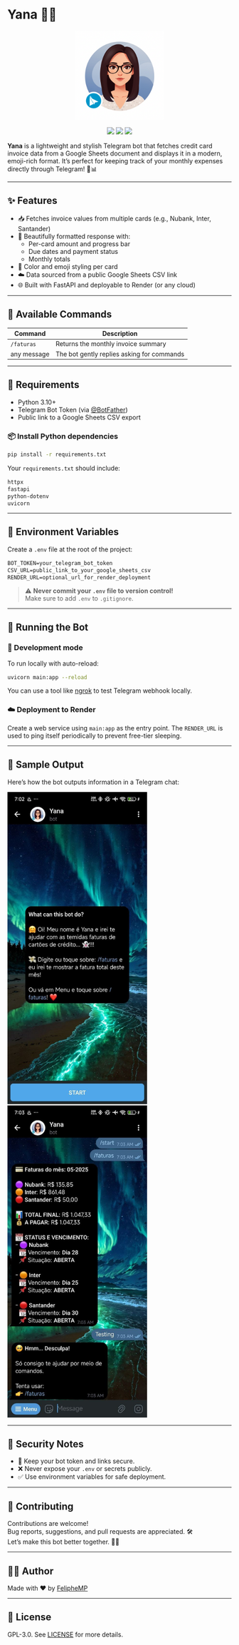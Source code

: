# Yana 🧾📱

<p align="center">
  <img src="./images/image.png" alt="Yana Faturas Logo" width="200"/>
</p>

<p align="center">
  <img src="https://img.shields.io/badge/Python-3.10%2B-blue"/>
  <img src="https://img.shields.io/github/license/FelipheMP/Yana-Faturas-TelegramBot"/>
  <img src="https://img.shields.io/badge/Made%20with-%E2%9D%A4-red"/>
</p>

**Yana** is a lightweight and stylish Telegram bot that fetches credit card invoice data from a Google Sheets document and displays it in a modern, emoji-rich format. It’s perfect for keeping track of your monthly expenses directly through Telegram! 💸📊

---

## ✨ Features

- 📥 Fetches invoice values from multiple cards (e.g., Nubank, Inter, Santander)
- 💬 Beautifully formatted response with:
  - Per-card amount and progress bar
  - Due dates and payment status
  - Monthly totals
- 🎨 Color and emoji styling per card
- ☁️ Data sourced from a public Google Sheets CSV link
- 🌐 Built with FastAPI and deployable to Render (or any cloud)

---

## 🤖 Available Commands

| Command     | Description                                 |
|-------------|---------------------------------------------|
| `/faturas`  | Returns the monthly invoice summary         |
| any message | The bot gently replies asking for commands  |

---

## 🧰 Requirements

- Python 3.10+
- Telegram Bot Token (via [@BotFather](https://t.me/BotFather))
- Public link to a Google Sheets CSV export

### 📦 Install Python dependencies

```bash
pip install -r requirements.txt
```

Your `requirements.txt` should include:

```
httpx
fastapi
python-dotenv
uvicorn
```

---

## 🔐 Environment Variables

Create a `.env` file at the root of the project:

```env
BOT_TOKEN=your_telegram_bot_token
CSV_URL=public_link_to_your_google_sheets_csv
RENDER_URL=optional_url_for_render_deployment
```

> ⚠️ **Never commit your `.env` file to version control!**  
> Make sure to add `.env` to `.gitignore`.

---

## 🚀 Running the Bot

### 🔄 Development mode

To run locally with auto-reload:

```bash
uvicorn main:app --reload
```

You can use a tool like [ngrok](https://ngrok.com/) to test Telegram webhook locally.

### ☁️ Deployment to Render

Create a web service using `main:app` as the entry point. The `RENDER_URL` is used to ping itself periodically to prevent free-tier sleeping.

---

## 📸 Sample Output

Here’s how the bot outputs information in a Telegram chat:

<img src="./images/yana_usage01.jpg" height="700"/>
<img src="./images/yana_usage02.jpg" height="700"/>

---

## 🔐 Security Notes

- 🔑 Keep your bot token and links secure.
- ❌ Never expose your `.env` or secrets publicly.
- ✅ Use environment variables for safe deployment.

---

## 🤝 Contributing

Contributions are welcome!  
Bug reports, suggestions, and pull requests are appreciated. 🛠️  
Let’s make this bot better together. 💬✨

---

## 👨‍💻 Author

Made with ❤️ by [FelipheMP](https://github.com/FelipheMP)

---

## 📄 License

GPL-3.0. See [LICENSE](./LICENSE) for more details.
